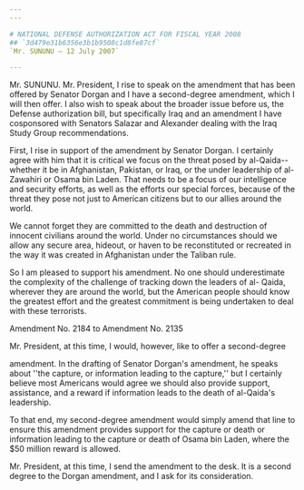 ```yaml
---
---

# NATIONAL DEFENSE AUTHORIZATION ACT FOR FISCAL YEAR 2008
## `3d479e31b6356e3b1b9508c1d8fe87cf`
`Mr. SUNUNU — 12 July 2007`

---
```



Mr. SUNUNU. Mr. President, I rise to speak on the amendment that has 
been offered by Senator Dorgan and I have a second-degree amendment, 
which I will then offer. I also wish to speak about the broader issue 
before us, the Defense authorization bill, but specifically Iraq and an 
amendment I have cosponsored with Senators Salazar and Alexander 
dealing with the Iraq Study Group recommendations.

First, I rise in support of the amendment by Senator Dorgan. I 
certainly agree with him that it is critical we focus on the threat 
posed by al-Qaida--whether it be in Afghanistan, Pakistan, or Iraq, or 
the under leadership of al-Zawahiri or Osama bin Laden. That needs to 
be a focus of our intelligence and security efforts, as well as the 
efforts our special forces, because of the threat they pose not just to 
American citizens but to our allies around the world.

We cannot forget they are committed to the death and destruction of 
innocent civilians around the world. Under no circumstances should we 
allow any secure area, hideout, or haven to be reconstituted or 
recreated in the way it was created in Afghanistan under the Taliban 
rule.

So I am pleased to support his amendment. No one should underestimate 
the complexity of the challenge of tracking down the leaders of al-
Qaida, wherever they are around the world, but the American people 
should know the greatest effort and the greatest commitment is being 
undertaken to deal with these terrorists.










Amendment No. 2184 to Amendment No. 2135


Mr. President, at this time, I would, however, like to offer a 
second-degree


amendment. In the drafting of Senator Dorgan's amendment, he speaks 
about ''the capture, or information leading to the capture,'' but I 
certainly believe most Americans would agree we should also provide 
support, assistance, and a reward if information leads to the death of 
al-Qaida's leadership.

To that end, my second-degree amendment would simply amend that line 
to ensure this amendment provides support for the capture or death or 
information leading to the capture or death of Osama bin Laden, where 
the $50 million reward is allowed.

Mr. President, at this time, I send the amendment to the desk. It is 
a second degree to the Dorgan amendment, and I ask for its 
consideration.